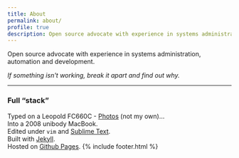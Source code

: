 ```yaml
---
title: About
permalink: about/
profile: true
description: Open source advocate with experience in systems administration, automation and development
---
```


Open source advocate with experience in systems administration, automation and development.

*If something isn't working, break it apart and find out why.*

***

### Full &ldquo;stack&rdquo;
Typed on a Leopold FC660C - [Photos](http://imgur.com/a/vZ9BQ#0) (not my own)...
<br>Into a 2008 unibody MacBook.
<br>Edited under `vim` and [Sublime Text](http://www.sublimetext.com/).
<br>Built with [Jekyll](http://jekyllrb.com/).
<br>Hosted on [Github Pages](https://pages.github.com/).
{% include footer.html %}

